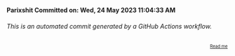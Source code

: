 **Parixshit Committed on: Wed, 24 May 2023 11:04:33 AM** <!-- c2a1d68b-0f62-4e78-8290-f5d54b9e1c16 -->

###### This is an automated commit generated by a GitHub Actions workflow.

<div align="right"><sub><sup><a href="https://github.com/Parixshit/AutoCommit.git">Read me</a></sup></sub></div>
